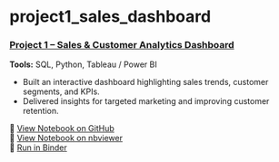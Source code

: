 # project1_sales_dashboard
### [Project 1 – Sales & Customer Analytics Dashboard](project1_sales_dashboard/README.md)  
**Tools:** SQL, Python, Tableau / Power BI  
- Built an interactive dashboard highlighting sales trends, customer segments, and KPIs.  
- Delivered insights for targeted marketing and improving customer retention.  

📓 [View Notebook on GitHub](https://github.com/agha-analytics/portfolio-analytics-ml/blob/main/project1_sales_dashboard/notebooks/01_eda.ipynb)  
🔎 [View Notebook on nbviewer](https://nbviewer.org/github/agha-analytics/portfolio-analytics-ml/blob/main/project1_sales_dashboard/notebooks/01_eda.ipynb)  
🚀 [Run in Binder](https://mybinder.org/v2/gh/agha-analytics/portfolio-analytics-ml/HEAD?labpath=project1_sales_dashboard%2Fnotebooks%2F01_eda.ipynb)  
